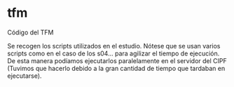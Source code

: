 # tfm
Código del TFM

Se recogen los scripts utilizados en el estudio. Nótese que se usan varios scripts como en el caso de los s04... para agilizar el tiempo de ejecución. De esta manera podíamos ejecutarlos paralelamente en el servidor del CIPF (Tuvimos que hacerlo debido a la gran cantidad de tiempo que tardaban en ejecutarse).
